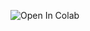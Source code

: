 
![Open In Colab](https://colab.research.google.com/drive/18T3646o7a8bEGIfb20uUAq4Cag6CCWdn#scrollTo=gusxUS40k2pd)
